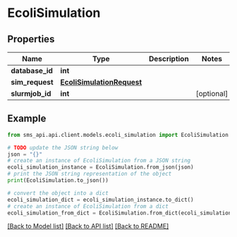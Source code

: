 # EcoliSimulation

## Properties

| Name            | Type                                                    | Description | Notes      |
| --------------- | ------------------------------------------------------- | ----------- | ---------- |
| **database_id** | **int**                                                 |             |
| **sim_request** | [**EcoliSimulationRequest**](EcoliSimulationRequest.md) |             |
| **slurmjob_id** | **int**                                                 |             | [optional] |

## Example

```python
from sms_api.api.client.models.ecoli_simulation import EcoliSimulation

# TODO update the JSON string below
json = "{}"
# create an instance of EcoliSimulation from a JSON string
ecoli_simulation_instance = EcoliSimulation.from_json(json)
# print the JSON string representation of the object
print(EcoliSimulation.to_json())

# convert the object into a dict
ecoli_simulation_dict = ecoli_simulation_instance.to_dict()
# create an instance of EcoliSimulation from a dict
ecoli_simulation_from_dict = EcoliSimulation.from_dict(ecoli_simulation_dict)
```

[[Back to Model list]](../README.md#documentation-for-models) [[Back to API list]](../README.md#documentation-for-api-endpoints) [[Back to README]](../README.md)
